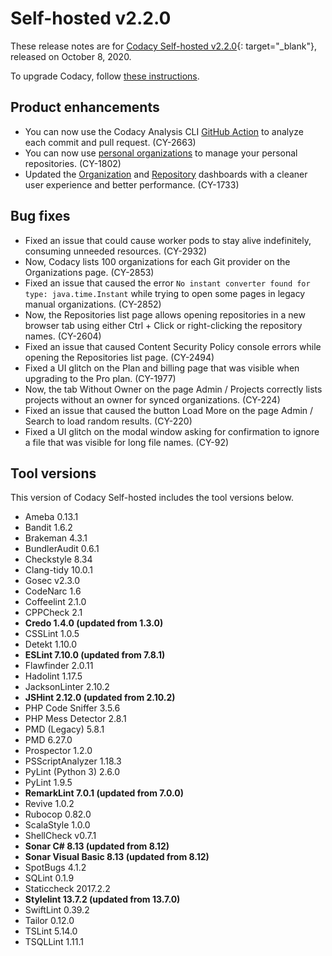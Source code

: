 # Self-hosted v2.2.0

These release notes are for [Codacy Self-hosted v2.2.0](https://github.com/codacy/chart/releases/tag/2.2.0){: target="_blank"}, released on October 8, 2020.

To upgrade Codacy, follow [these instructions](/chart/maintenance/upgrade/).

## Product enhancements

-   You can now use the Codacy Analysis CLI [GitHub Action](https://github.com/marketplace/actions/codacy-analysis-cli) to analyze each commit and pull request. (CY-2663)
-   You can now use [personal organizations](../../../organizations/what-are-synced-organizations/#adding-an-organization) to manage your personal repositories. (CY-1802)
-   Updated the [Organization](../../../organizations/organization-overview/) and [Repository](../../../repositories/repository-dashboard/) dashboards with a cleaner user experience and better performance. (CY-1733)

## Bug fixes

-   Fixed an issue that could cause worker pods to stay alive indefinitely, consuming unneeded resources. (CY-2932)
-   Now, Codacy lists 100 organizations for each Git provider on the Organizations page. (CY-2853)
-   Fixed an issue that caused the error `No instant converter found for type: java.time.Instant` while trying to open some pages in legacy manual organizations. (CY-2852)
-   Now, the Repositories list page allows opening repositories in a new browser tab using either Ctrl + Click or right-clicking the repository names. (CY-2604)
-   Fixed an issue that caused Content Security Policy console errors while opening the Repositories list page. (CY-2494)
-   Fixed a UI glitch on the Plan and billing page that was visible when upgrading to the Pro plan. (CY-1977)
-   Now, the tab Without Owner on the page Admin / Projects correctly lists projects without an owner for synced organizations. (CY-224)
-   Fixed an issue that caused the button Load More on the page Admin / Search to load random results. (CY-220)
-   Fixed a UI glitch on the modal window asking for confirmation to ignore a file that was visible for long file names. (CY-92)

## Tool versions

This version of Codacy Self-hosted includes the tool versions below.

- Ameba 0.13.1
- Bandit 1.6.2
- Brakeman 4.3.1
- BundlerAudit 0.6.1
- Checkstyle 8.34
- Clang-tidy 10.0.1
- Gosec v2.3.0
- CodeNarc 1.6
- Coffeelint 2.1.0
- CPPCheck 2.1
- **Credo 1.4.0 (updated from 1.3.0)**
- CSSLint 1.0.5
- Detekt 1.10.0
- **ESLint 7.10.0 (updated from 7.8.1)**
- Flawfinder 2.0.11
- Hadolint 1.17.5
- JacksonLinter 2.10.2
- **JSHint 2.12.0 (updated from 2.10.2)**
- PHP Code Sniffer 3.5.6
- PHP Mess Detector 2.8.1
- PMD (Legacy) 5.8.1
- PMD 6.27.0
- Prospector 1.2.0
- PSScriptAnalyzer 1.18.3
- PyLint (Python 3) 2.6.0
- PyLint 1.9.5
- **RemarkLint 7.0.1 (updated from 7.0.0)**
- Revive 1.0.2
- Rubocop 0.82.0
- ScalaStyle 1.0.0
- ShellCheck v0.7.1
- **Sonar C# 8.13 (updated from 8.12)**
- **Sonar Visual Basic 8.13 (updated from 8.12)**
- SpotBugs 4.1.2
- SQLint 0.1.9
- Staticcheck 2017.2.2
- **Stylelint 13.7.2 (updated from 13.7.0)**
- SwiftLint 0.39.2
- Tailor 0.12.0
- TSLint 5.14.0
- TSQLLint 1.11.1
